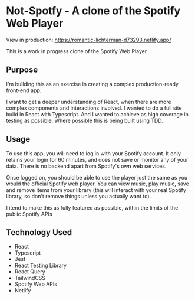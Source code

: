 

# Not-Spotfy - A clone of the Spotify Web Player

View in production: https://romantic-lichterman-d73293.netlify.app/

This is a work in progress clone of the Spotify Web Player

## Purpose

I'm building this as an exercise in creating a complex production-ready front-end app.

I want to get a deeper understanding of React, when there are more complex components and interactions involved. I wanted to do a full site build in React with Typescript. And I wanted to achieve as high coverage in testing as possible. Where possible this is being built using TDD.

## Usage

To use this app, you will need to log in with your Spotify account. It only retains your login for 60 minutes, and does not save or monitor any of your data. There is no backend apart from Spotify's own web services.

Once logged on, you should be able to use the player just the same as you would the official Spotify web player. You can view music, play music, save and remove items from your library (this will interact with your real Spotify library, so don't remove things unless you actually want to).

I itend to make this as fully featured as possible, within the limits of the public Spotify APIs

## Technology Used

- React
- Typescript
- Jest
- React Testing Library
- React Query
- TailwindCSS
- Spotify Web APIs
- Netlify
